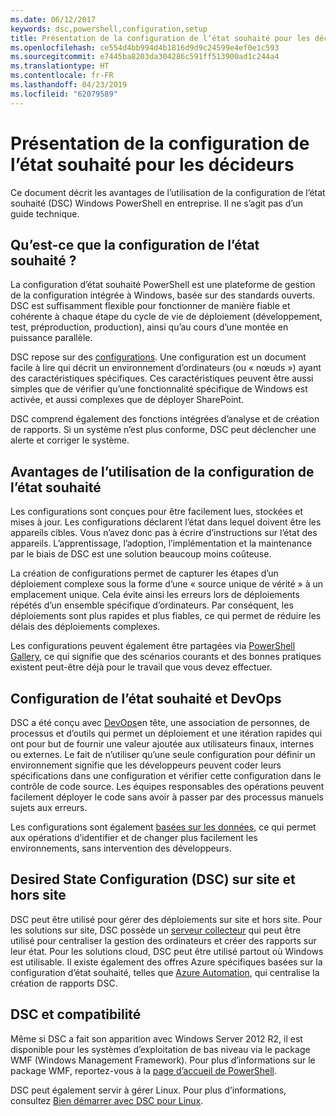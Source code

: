 ```yaml
---
ms.date: 06/12/2017
keywords: dsc,powershell,configuration,setup
title: Présentation de la configuration de l’état souhaité pour les décideurs
ms.openlocfilehash: ce554d4bb994d4b1816d9d9c24599e4ef0e1c593
ms.sourcegitcommit: e7445ba8203da304286c591ff513900ad1c244a4
ms.translationtype: HT
ms.contentlocale: fr-FR
ms.lasthandoff: 04/23/2019
ms.locfileid: "62079589"
---
```

# <a name="desired-state-configuration-overview-for-decision-makers"></a>Présentation de la configuration de l’état souhaité pour les décideurs

Ce document décrit les avantages de l’utilisation de la configuration de l’état souhaité (DSC) Windows PowerShell en entreprise. Il ne s’agit pas d’un guide technique.

## <a name="what-is-desired-state-configuration"></a>Qu’est-ce que la configuration de l’état souhaité ?

La configuration d’état souhaité PowerShell est une plateforme de gestion de la configuration intégrée à Windows, basée sur des standards ouverts. DSC est suffisamment flexible pour fonctionner de manière fiable et cohérente à chaque étape du cycle de vie de déploiement (développement, test, préproduction, production), ainsi qu’au cours d’une montée en puissance parallèle.

DSC repose sur des [configurations](../configurations/configurations.md).
Une configuration est un document facile à lire qui décrit un environnement d’ordinateurs (ou « nœuds ») ayant des caractéristiques spécifiques.
Ces caractéristiques peuvent être aussi simples que de vérifier qu’une fonctionnalité spécifique de Windows est activée, et aussi complexes que de déployer SharePoint.

DSC comprend également des fonctions intégrées d’analyse et de création de rapports.
Si un système n’est plus conforme, DSC peut déclencher une alerte et corriger le système.

## <a name="benefits-of-using-desired-state-configuration"></a>Avantages de l’utilisation de la configuration de l’état souhaité

Les configurations sont conçues pour être facilement lues, stockées et mises à jour.
Les configurations déclarent l’état dans lequel doivent être les appareils cibles. Vous n’avez donc pas à écrire d’instructions sur l’état des appareils.
L’apprentissage, l’adoption, l’implémentation et la maintenance par le biais de DSC est une solution beaucoup moins coûteuse.

La création de configurations permet de capturer les étapes d’un déploiement complexe sous la forme d’une « source unique de vérité » à un emplacement unique.
Cela évite ainsi les erreurs lors de déploiements répétés d’un ensemble spécifique d’ordinateurs.
Par conséquent, les déploiements sont plus rapides et plus fiables, ce qui permet de réduire les délais des déploiements complexes.

Les configurations peuvent également être partagées via [PowerShell Gallery](https://powershellgallery.com), ce qui signifie que des scénarios courants et des bonnes pratiques existent peut-être déjà pour le travail que vous devez effectuer.


## <a name="desired-state-configuration-and-devops"></a>Configuration de l’état souhaité et DevOps

DSC a été conçu avec [DevOps](http://blogs.technet.com/b/ashleymcglone/archive/2015/11/20/devops-for-n00bs-ie-windows-people.aspx)en tête, une association de personnes, de processus et d’outils qui permet un déploiement et une itération rapides qui ont pour but de fournir une valeur ajoutée aux utilisateurs finaux, internes ou externes.
Le fait de n’utiliser qu’une seule configuration pour définir un environnement signifie que les développeurs peuvent coder leurs spécifications dans une configuration et vérifier cette configuration dans le contrôle de code source. Les équipes responsables des opérations peuvent facilement déployer le code sans avoir à passer par des processus manuels sujets aux erreurs.

Les configurations sont également [basées sur les données](../configurations/configData.md), ce qui permet aux opérations d’identifier et de changer plus facilement les environnements, sans intervention des développeurs.

## <a name="desired-state-configuration-on-premises-and-off-premises"></a>Desired State Configuration (DSC) sur site et hors site
DSC peut être utilisé pour gérer des déploiements sur site et hors site.
Pour les solutions sur site, DSC possède un [serveur collecteur](../pull-server/pullServer.md) qui peut être utilisé pour centraliser la gestion des ordinateurs et créer des rapports sur leur état.
Pour les solutions cloud, DSC peut être utilisé partout où Windows est utilisable.
Il existe également des offres Azure spécifiques basées sur la configuration d’état souhaité, telles que [Azure Automation](https://azure.microsoft.com/en-us/documentation/services/automation/), qui centralise la création de rapports DSC.

## <a name="dsc-and-compatibility"></a>DSC et compatibilité

Même si DSC a fait son apparition avec Windows Server 2012 R2, il est disponible pour les systèmes d’exploitation de bas niveau via le package WMF (Windows Management Framework).
Pour plus d’informations sur le package WMF, reportez-vous à la [page d’accueil de PowerShell](/powershell/).

DSC peut également servir à gérer Linux. Pour plus d’informations, consultez [Bien démarrer avec DSC pour Linux](../getting-started/lnxGettingStarted.md).

